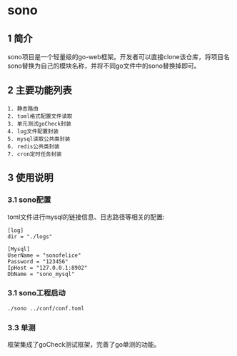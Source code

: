 # sono
## 1 简介
sono项目是一个轻量级的go-web框架。开发者可以直接clone该仓库，将项目名sono替换为自己的模块名称，并将不同go文件中的sono替换掉即可。

## 2 主要功能列表
```
1. 静态路由
2. toml格式配置文件读取
3. 单元测试goCheck封装
4. log文件配置封装
5. mysql读取公共类封装
6. redis公共类封装
7. cron定时任务封装

```

## 3 使用说明
### 3.1 sono配置
toml文件进行mysql的链接信息、日志路径等相关的配置:

```
[log]
dir = "./logs"

[Mysql]
UserName = "sonofelice"
Password = "123456"
IpHost = "127.0.0.1:8902"
DbName = "sono_mysql"
```
### 3.1 sono工程启动

```
./sono ../conf/conf.toml
```
### 3.3 单测
框架集成了goCheck测试框架，完善了go单测的功能。